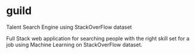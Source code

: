 # guild
Talent Search Engine using StackOverFlow dataset

Full Stack web application for searching people with the right skill set for a job using Machine Learning on StackOverFlow dataset.
